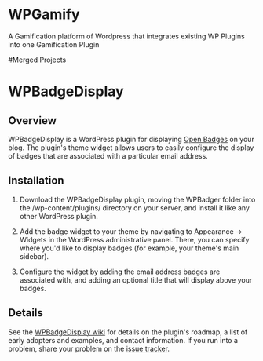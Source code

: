 # WPGamify
A Gamification platform of Wordpress that integrates existing WP Plugins into one Gamification Plugin



#Merged Projects

# WPBadgeDisplay

## Overview
WPBadgeDisplay is a WordPress plugin for displaying [Open Badges](http://www.openbadges.org) on your blog. The plugin's theme widget allows users to easily configure the display of badges that are associated with a particular email address.

## Installation

1. Download the WPBadgeDisplay plugin, moving the WPBadger folder into the /wp-content/plugins/ directory on your server, and install it like any other WordPress plugin.

2. Add the badge widget to your theme by navigating to Appearance -> Widgets in the WordPress administrative panel. There, you can specify where you'd like to display badges (for example, your theme's main sidebar).

3. Configure the widget by adding the email address badges are associated with, and adding an optional title that will display above your badges.

## Details
See the [WPBadgeDisplay wiki](https://github.com/davelester/wpbadgedisplay/wiki) for details on the plugin's roadmap, a list of early adopters and examples, and contact information. If you run into a problem, share your problem on the [issue tracker](https://github.com/davelester/wpbadgedisplay/issues?state=open).
